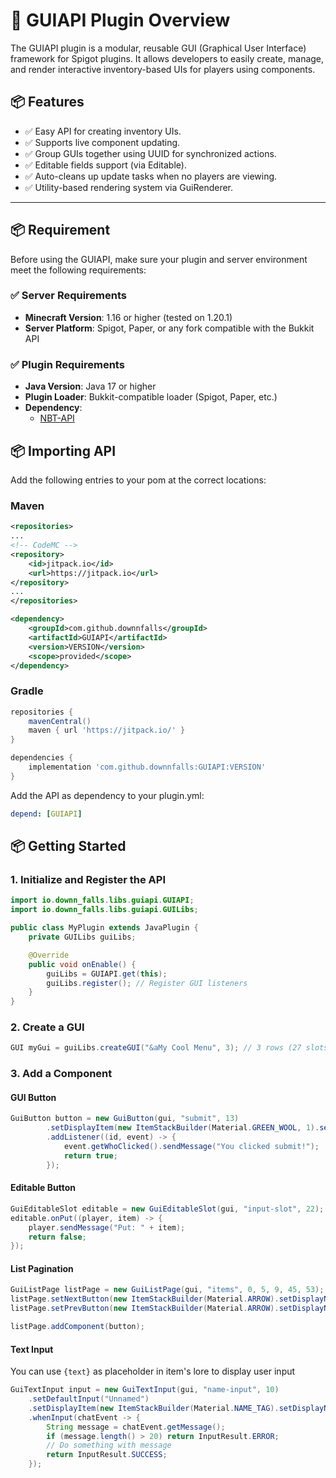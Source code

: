 # 🧩 GUIAPI Plugin Overview
The GUIAPI plugin is a modular, reusable GUI (Graphical User Interface) framework for Spigot plugins. It allows developers to easily create, manage, and render interactive inventory-based UIs for players using components.

## 📦 Features
- ✅ Easy API for creating inventory UIs.
- ✅ Supports live component updating.
- ✅ Group GUIs together using UUID for synchronized actions.
- ✅ Editable fields support (via Editable). 
- ✅ Auto-cleans up update tasks when no players are viewing. 
- ✅ Utility-based rendering system via GuiRenderer.

---

## 📦 Requirement
Before using the GUIAPI, make sure your plugin and server environment meet the following requirements:

### ✅ Server Requirements

- **Minecraft Version**: 1.16 or higher (tested on 1.20.1)
- **Server Platform**: Spigot, Paper, or any fork compatible with the Bukkit API

### ✅ Plugin Requirements

- **Java Version**: Java 17 or higher
- **Plugin Loader**: Bukkit-compatible loader (Spigot, Paper, etc.)
- **Dependency**: 
  - [NBT-API](https://github.com/tr7zw/Item-NBT-API)

## 📦 Importing API

Add the following entries to your pom at the correct locations:

### Maven
```xml
<repositories>
...
<!-- CodeMC -->
<repository>
    <id>jitpack.io</id>
    <url>https://jitpack.io</url>
</repository>
...
</repositories>
```
```xml
<dependency>
    <groupId>com.github.downnfalls</groupId>
    <artifactId>GUIAPI</artifactId>
    <version>VERSION</version>
    <scope>provided</scope>
</dependency>
```
### Gradle
```groovy
repositories {
    mavenCentral()
    maven { url 'https://jitpack.io/' }
}
```
```groovy
dependencies {
    implementation 'com.github.downnfalls:GUIAPI:VERSION'
}
```
Add the API as dependency to your plugin.yml:
```yml
depend: [GUIAPI]
```

## 📦 Getting Started

### 1. Initialize and Register the API

```java
import io.downn_falls.libs.guiapi.GUIAPI;
import io.downn_falls.libs.guiapi.GUILibs;

public class MyPlugin extends JavaPlugin {
    private GUILibs guiLibs;

    @Override
    public void onEnable() {
        guiLibs = GUIAPI.get(this);
        guiLibs.register(); // Register GUI listeners
    }
}
```

### 2. Create a GUI
```java
GUI myGui = guiLibs.createGUI("&aMy Cool Menu", 3); // 3 rows (27 slots)
```

### 3. Add a Component
#### GUI Button
```java
GuiButton button = new GuiButton(gui, "submit", 13)
        .setDisplayItem(new ItemStackBuilder(Material.GREEN_WOOL, 1).setDisplayName("Submit").build())
        .addListener((id, event) -> {
            event.getWhoClicked().sendMessage("You clicked submit!");
            return true;
        });
```
#### Editable Button
```java
GuiEditableSlot editable = new GuiEditableSlot(gui, "input-slot", 22);
editable.onPut((player, item) -> {
    player.sendMessage("Put: " + item);
    return false;
});
```
#### List Pagination
```java
GuiListPage listPage = new GuiListPage(gui, "items", 0, 5, 9, 45, 53);
listPage.setNextButton(new ItemStackBuilder(Material.ARROW).setDisplayName("Next").build());
listPage.setPrevButton(new ItemStackBuilder(Material.ARROW).setDisplayName("Previous").build());

listPage.addComponent(button);
```
#### Text Input
You can use `{text}` as placeholder in item's lore to display user input
```java
GuiTextInput input = new GuiTextInput(gui, "name-input", 10)
    .setDefaultInput("Unnamed")
    .setDisplayItem(new ItemStackBuilder(Material.NAME_TAG).setDisplayName("Edit Name").build())
    .whenInput(chatEvent -> {
        String message = chatEvent.getMessage();
        if (message.length() > 20) return InputResult.ERROR;
        // Do something with message
        return InputResult.SUCCESS;
    });
```